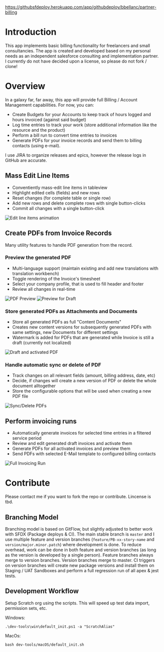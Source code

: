 https://githubsfdeploy.herokuapp.com/app/githubdeploy/bbellanc/partner-billing


# Introduction
This app implements basic billing functionality for freelancers and small consultancies.
The app is created and developed based on my personal needs as an independent salesforce consulting and implementation partner.
I currently do not have decided upon a license, so please do not fork / clone!

# Overview
In a galaxy far, far away, this app will provide full Billing / Account Management capabilities. For now, you can:
* Create Budgets for your Accounts to keep track of hours logged and hours invoiced (against said budget)
* Log time entries to track your work (store additional information like the resource and the product)
* Perform a bill run to convert time entries to invoices
* Generate PDFs for your invoice records and send them to billing contacts (using e-mail).

I use JIRA to organize releases and epics, however the release logs in GitHub are accurate.

## Mass Edit Line Items
* Conventiently mass-edit line items in tableview
* Highlight edited cells (fields) and new rows
* Reset changes (for complete table or single row)
* Add new rows and delete complete rows with single button-clicks
* Commit all changes with a single button-click

<img src="screenshots/edit-line-items.gif" alt="Edit line items animation"/>

## Create PDFs from Invoice Records
Many utility features to handle PDF generation from the record.

### Preview the generated PDF
* Multi-language support (maintain existing and add new translations with translation workbench)
* Toggle rendering of the Invoice's timesheet
* Select your company profile, that is used to fill header and footer
* Review all changes in real-time

<img src="screenshots/show-pdf-preview.gif" alt="PDF Preview"/>
<img src="screenshots/draft-invoice-preview.gif" alt="Preview for Draft"/>

### Store generated PDFs as Attachments and Documents
* Store all generated PDFs as full "Content Documents"
* Creates new content versions for subsequently generated PDFs with same settings, new Documents for different settings
* Watermark is added for PDFs that are generated while Invoice is still a draft (currently not localized)

<img src="screenshots/draft-and-activated-invoice-pdf.gif" alt="Draft and activated PDF"/>

### Handle automatic sync or delete of PDF
* Track changes on all relevant fields (amount, billing address, date, etc)
* Decide, if changes will create a new version of PDF or delete the whole document alltogether
* Store the configurable options that will be used when creating a new PDF file

<img src="screenshots/select-pdf-sync-options.gif" alt="Sync/Delete PDFs"/>

## Perform invoicing runs
* Automatically generate invoices for selected time entries in a filtered service period
* Review and edit generated draft invoices and activate them
* Generate PDFs for all activated invoices and preview them
* Send PDFs with selected E-Mail template to configured billing contacts

<img src="screenshots/full-invoicing-run.gif" alt="Full Invoicing Run"/>


# Contribute
Please contact me if you want to fork the repo or contribute. Lincense is tbd.

## Branching Model
Branching model is based on GitFlow, but slightly adjusted to better work with SFDX (Package deploys & CI). The main stable branch is `master` and I use multiple feature and version branches (`feature/PB-xx-story-name` and `version/major.minor.patch`) where development is done. To reduce overhead, work can be done in both feature and version branches (as long as the version is developed by a single person). Feature branches always merge to version branches. Version branches merge to master. CI triggers on version branches will create new package versions and install them on Staging / UAT Sandboxes and perform a full regression run of all apex & jest tests.

## Development Workflow
Setup Scratch org using the scripts. This will speed up test data import, permission sets, etc.

Windows:
```shell
.\dev-tools\win\default_init.ps1 -a "ScratchAlias"
```

MacOs:
```shell
bash dev-tools/macOS/default_init.sh
```
